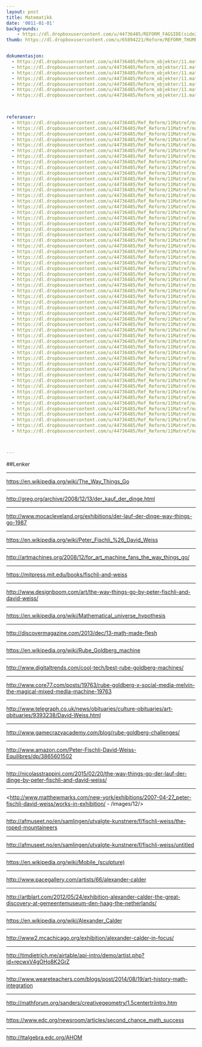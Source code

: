 ```yaml
---
layout: post
title: Matematikk
date: '0011-01-01'
backgrounds:
    - https://dl.dropboxusercontent.com/u/44736485/REFORM_FAGSIDE(side2)/11.Matematikk2m.jpg
thumb: https://dl.dropboxusercontent.com/u/65894221/Reform/REFORM_THUMBNAILS/11.Matematikk.jpg


dokumentasjon:
  - https://dl.dropboxusercontent.com/u/44736485/Reform_objekter/11.mat1.jpg
  - https://dl.dropboxusercontent.com/u/44736485/Reform_objekter/11.mat2.jpg
  - https://dl.dropboxusercontent.com/u/44736485/Reform_objekter/11.mat3.jpg
  - https://dl.dropboxusercontent.com/u/44736485/Reform_objekter/11.mat4.jpg
  - https://dl.dropboxusercontent.com/u/44736485/Reform_objekter/11.mat5.jpg
  - https://dl.dropboxusercontent.com/u/44736485/Reform_objekter/11.mat6.jpg
  - https://dl.dropboxusercontent.com/u/44736485/Reform_objekter/11.mat7.jpg
  


referanser:
  - https://dl.dropboxusercontent.com/u/44736485/Ref_Reform/11Matref/matref01.jpg
  - https://dl.dropboxusercontent.com/u/44736485/Ref_Reform/11Matref/matref02.jpg
  - https://dl.dropboxusercontent.com/u/44736485/Ref_Reform/11Matref/matref03.jpg
  - https://dl.dropboxusercontent.com/u/44736485/Ref_Reform/11Matref/matref04.jpg
  - https://dl.dropboxusercontent.com/u/44736485/Ref_Reform/11Matref/matref05.jpg
  - https://dl.dropboxusercontent.com/u/44736485/Ref_Reform/11Matref/matref06.jpg
  - https://dl.dropboxusercontent.com/u/44736485/Ref_Reform/11Matref/matref08.jpg
  - https://dl.dropboxusercontent.com/u/44736485/Ref_Reform/11Matref/matref09.jpg
  - https://dl.dropboxusercontent.com/u/44736485/Ref_Reform/11Matref/matref10.jpg
  - https://dl.dropboxusercontent.com/u/44736485/Ref_Reform/11Matref/matref11.jpg
  - https://dl.dropboxusercontent.com/u/44736485/Ref_Reform/11Matref/matref12.jpg
  - https://dl.dropboxusercontent.com/u/44736485/Ref_Reform/11Matref/matref13.jpg
  - https://dl.dropboxusercontent.com/u/44736485/Ref_Reform/11Matref/matref14.jpg
  - https://dl.dropboxusercontent.com/u/44736485/Ref_Reform/11Matref/matref14b.jpg
  - https://dl.dropboxusercontent.com/u/44736485/Ref_Reform/11Matref/matref15.jpg
  - https://dl.dropboxusercontent.com/u/44736485/Ref_Reform/11Matref/matref16.jpg
  - https://dl.dropboxusercontent.com/u/44736485/Ref_Reform/11Matref/matref17.jpg
  - https://dl.dropboxusercontent.com/u/44736485/Ref_Reform/11Matref/matref18.jpg
  - https://dl.dropboxusercontent.com/u/44736485/Ref_Reform/11Matref/matref19.jpg
  - https://dl.dropboxusercontent.com/u/44736485/Ref_Reform/11Matref/matref20.jpg
  - https://dl.dropboxusercontent.com/u/44736485/Ref_Reform/11Matref/matref21.jpg
  - https://dl.dropboxusercontent.com/u/44736485/Ref_Reform/11Matref/matref23.jpg
  - https://dl.dropboxusercontent.com/u/44736485/Ref_Reform/11Matref/matref24.jpg
  - https://dl.dropboxusercontent.com/u/44736485/Ref_Reform/11Matref/matref25.jpg
  - https://dl.dropboxusercontent.com/u/44736485/Ref_Reform/11Matref/matref26.jpg
  - https://dl.dropboxusercontent.com/u/44736485/Ref_Reform/11Matref/matref27.jpg
  - https://dl.dropboxusercontent.com/u/44736485/Ref_Reform/11Matref/matref27b.jpg
  - https://dl.dropboxusercontent.com/u/44736485/Ref_Reform/11Matref/matref28.jpg
  - https://dl.dropboxusercontent.com/u/44736485/Ref_Reform/11Matref/matref29.jpg
  - https://dl.dropboxusercontent.com/u/44736485/Ref_Reform/11Matref/matref29b.jpg
  - https://dl.dropboxusercontent.com/u/44736485/Ref_Reform/11Matref/matref30.jpg
  - https://dl.dropboxusercontent.com/u/44736485/Ref_Reform/11Matref/matref30b.jpg
  - https://dl.dropboxusercontent.com/u/44736485/Ref_Reform/11Matref/matref30c.jpg
  - https://dl.dropboxusercontent.com/u/44736485/Ref_Reform/11Matref/matref30d.jpg
  - https://dl.dropboxusercontent.com/u/44736485/Ref_Reform/11Matref/matref31.jpg
  - https://dl.dropboxusercontent.com/u/44736485/Ref_Reform/11Matref/matref32.jpg
  - https://dl.dropboxusercontent.com/u/44736485/Ref_Reform/11Matref/matref32b.jpg
  - https://dl.dropboxusercontent.com/u/44736485/Ref_Reform/11Matref/matref32c.jpg
  - https://dl.dropboxusercontent.com/u/44736485/Ref_Reform/11Matref/matref33.jpg
  - https://dl.dropboxusercontent.com/u/44736485/Ref_Reform/11Matref/matref34.jpg
  - https://dl.dropboxusercontent.com/u/44736485/Ref_Reform/11Matref/matref36.jpg
  - https://dl.dropboxusercontent.com/u/44736485/Ref_Reform/11Matref/matref37.jpg
  - https://dl.dropboxusercontent.com/u/44736485/Ref_Reform/11Matref/matref38.jpg
  - https://dl.dropboxusercontent.com/u/44736485/Ref_Reform/11Matref/matref39.jpg
  - https://dl.dropboxusercontent.com/u/44736485/Ref_Reform/11Matref/matref40.jpg
  - https://dl.dropboxusercontent.com/u/44736485/Ref_Reform/11Matref/matref40b.jpg
  - https://dl.dropboxusercontent.com/u/44736485/Ref_Reform/11Matref/matref40c.jpg
  - https://dl.dropboxusercontent.com/u/44736485/Ref_Reform/11Matref/matref41.jpg
  - https://dl.dropboxusercontent.com/u/44736485/Ref_Reform/11Matref/matref41b.jpg
  - https://dl.dropboxusercontent.com/u/44736485/Ref_Reform/11Matref/matref42.jpg
  - https://dl.dropboxusercontent.com/u/44736485/Ref_Reform/11Matref/matref43.jpg
  - https://dl.dropboxusercontent.com/u/44736485/Ref_Reform/11Matref/matref44.jpg
  - https://dl.dropboxusercontent.com/u/44736485/Ref_Reform/11Matref/matref45.jpg
  - https://dl.dropboxusercontent.com/u/44736485/Ref_Reform/11Matref/matref46.jpg
  - https://dl.dropboxusercontent.com/u/44736485/Ref_Reform/11Matref/matref47.jpg
  - https://dl.dropboxusercontent.com/u/44736485/Ref_Reform/11Matref/matref48.jpg



---
```



##Lenker

* * *
<https://en.wikipedia.org/wiki/The_Way_Things_Go>

* * *
<http://greg.org/archive/2008/12/13/der_kauf_der_dinge.html>

* * *
<http://www.mocacleveland.org/exhibitions/der-lauf-der-dinge-way-things-go-1987>

* * *
<https://en.wikipedia.org/wiki/Peter_Fischli_%26_David_Weiss>

* * *
<http://artmachines.org/2008/12/for_art_machine_fans_the_way_things_go/>

* * *
<https://mitpress.mit.edu/books/fischli-and-weiss>

* * *
<http://www.designboom.com/art/the-way-things-go-by-peter-fischli-and-david-weiss/>

* * *
<https://en.wikipedia.org/wiki/Mathematical_universe_hypothesis>

* * *
<http://discovermagazine.com/2013/dec/13-math-made-flesh>

* * *
<https://en.wikipedia.org/wiki/Rube_Goldberg_machine>

* * *
<http://www.digitaltrends.com/cool-tech/best-rube-goldberg-machines/>

* * *
<http://www.core77.com/posts/19763/rube-goldberg-x-social-media-melvin-the-magical-mixed-media-machine-19763>

* * *
<http://www.telegraph.co.uk/news/obituaries/culture-obituaries/art-obituaries/9393238/David-Weiss.html>

* * *
<http://www.gamecrazyacademy.com/blog/rube-goldberg-challenges/>

* * *
<http://www.amazon.com/Peter-Fischli-David-Weiss-Equilibres/dp/3865601502>

* * *
<http://nicolasstrappini.com/2015/02/20/the-way-things-go-der-lauf-der-dinge-by-peter-fischli-and-david-weiss/>

* * *
<http://www.matthewmarks.com/new-york/exhibitions/2007-04-27_peter-fischli-david-weiss/works-in-exhibition/ - /images/12/>

* * *
<http://afmuseet.no/en/samlingen/utvalgte-kunstnere/f/fischli-weiss/the-roped-mountaineers>

* * *
<http://afmuseet.no/en/samlingen/utvalgte-kunstnere/f/fischli-weiss/untitled>

* * *
<https://en.wikipedia.org/wiki/Mobile_(sculpture)>

* * *
<http://www.pacegallery.com/artists/66/alexander-calder>

* * *
<http://artblart.com/2012/05/24/exhibition-alexander-calder-the-great-discovery-at-gemeentemuseum-den-haag-the-netherlands/>

* * *
<https://en.wikipedia.org/wiki/Alexander_Calder>

* * *
<http://www2.mcachicago.org/exhibition/alexander-calder-in-focus/>

* * *
<http://timdietrich.me/airtable/api-intro/demo/artist.php?id=recwxV4gOHo8K2GrZ>

* * *
<http://www.weareteachers.com/blogs/post/2014/08/19/art-history-math-integration>

* * *
<http://mathforum.org/sanders/creativegeometry/1.5centertriintro.htm>

* * *
<https://www.edc.org/newsroom/articles/second_chance_math_success>

* * *
<http://ttalgebra.edc.org/AHOM>

